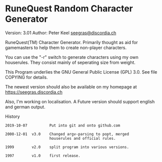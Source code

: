 # RuneQuest Random Character Generator

Version: 3.01
Author: Peter Keel <seegras@discordia.ch>

RuneQuest(TM) Character Generator. Primarily thought as aid for 
gamemasters to help them to create non-player characters.

You can use the "-r" switch to generate characters using my own
houserules. They consist mainly of seperating size from weight.

This Program underlies the GNU General Public License (GPL) 3.0. 
See file COPYING for details.

The newest version should also be available on my homepage at 
https://seegras.discordia.ch 

Also, I'm working on localisation. A Future version should
support english and german output. 


History

    2019-10-07          Put into git and onto github.com

    2000-12-01  v3.0    Changed argv-parsing to popt, merged 
                        houserules and official rules.

    1999        v2.0    split program into various versions.

    1997        v1.0    first release. 
